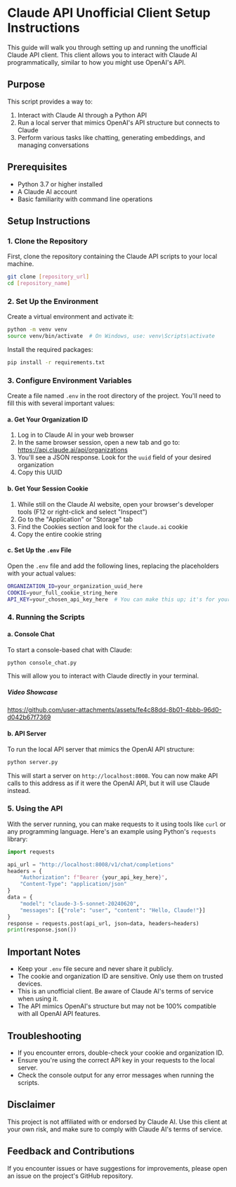 # Claude API Unofficial Client Setup Instructions

This guide will walk you through setting up and running the unofficial Claude API client. This client allows you to interact with Claude AI programmatically, similar to how you might use OpenAI's API.

## Purpose

This script provides a way to:
1. Interact with Claude AI through a Python API
2. Run a local server that mimics OpenAI's API structure but connects to Claude
3. Perform various tasks like chatting, generating embeddings, and managing conversations

## Prerequisites

* Python 3.7 or higher installed
* A Claude AI account
* Basic familiarity with command line operations

## Setup Instructions

### 1. Clone the Repository

First, clone the repository containing the Claude API scripts to your local machine.

```bash
git clone [repository_url]
cd [repository_name]
```

### 2. Set Up the Environment

Create a virtual environment and activate it:

```bash
python -m venv venv
source venv/bin/activate  # On Windows, use: venv\Scripts\activate
```

Install the required packages:

```bash
pip install -r requirements.txt
```

### 3. Configure Environment Variables

Create a file named `.env` in the root directory of the project. You'll need to fill this with several important values:

#### a. Get Your Organization ID

1. Log in to Claude AI in your web browser
2. In the same browser session, open a new tab and go to: https://api.claude.ai/api/organizations
3. You'll see a JSON response. Look for the `uuid` field of your desired organization
4. Copy this UUID

#### b. Get Your Session Cookie

1. While still on the Claude AI website, open your browser's developer tools (F12 or right-click and select "Inspect")
2. Go to the "Application" or "Storage" tab
3. Find the Cookies section and look for the `claude.ai` cookie
4. Copy the entire cookie string

#### c. Set Up the `.env` File

Open the `.env` file and add the following lines, replacing the placeholders with your actual values:

```bash
ORGANIZATION_ID=your_organization_uuid_here
COOKIE=your_full_cookie_string_here
API_KEY=your_chosen_api_key_here  # You can make this up; it's for your local API
```

### 4. Running the Scripts

#### a. Console Chat

To start a console-based chat with Claude:

```bash
python console_chat.py
```

This will allow you to interact with Claude directly in your terminal.

##### Video Showcase

https://github.com/user-attachments/assets/fe4c88dd-8b01-4bbb-96d0-d042b67f7369


#### b. API Server

To run the local API server that mimics the OpenAI API structure:

```bash
python server.py
```

This will start a server on `http://localhost:8008`. You can now make API calls to this address as if it were the OpenAI API, but it will use Claude instead.

### 5. Using the API

With the server running, you can make requests to it using tools like `curl` or any programming language. Here's an example using Python's `requests` library:

```python
import requests

api_url = "http://localhost:8008/v1/chat/completions"
headers = {
    "Authorization": f"Bearer {your_api_key_here}",
    "Content-Type": "application/json"
}
data = {
    "model": "claude-3-5-sonnet-20240620",
    "messages": [{"role": "user", "content": "Hello, Claude!"}]
}
response = requests.post(api_url, json=data, headers=headers)
print(response.json())
```

## Important Notes

* Keep your `.env` file secure and never share it publicly.
* The cookie and organization ID are sensitive. Only use them on trusted devices.
* This is an unofficial client. Be aware of Claude AI's terms of service when using it.
* The API mimics OpenAI's structure but may not be 100% compatible with all OpenAI API features.

## Troubleshooting

* If you encounter errors, double-check your cookie and organization ID.
* Ensure you're using the correct API key in your requests to the local server.
* Check the console output for any error messages when running the scripts.

## Disclaimer

This project is not affiliated with or endorsed by Claude AI. Use this client at your own risk, and make sure to comply with Claude AI's terms of service.

## Feedback and Contributions

If you encounter issues or have suggestions for improvements, please open an issue on the project's GitHub repository.
